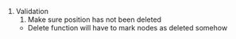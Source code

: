 1. Validation
    1. Make sure position has not been deleted
    - Delete function will have to mark nodes as deleted somehow 